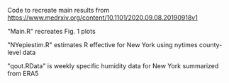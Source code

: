 Code to recreate main results from https://www.medrxiv.org/content/10.1101/2020.09.08.20190918v1

"Main.R" recreates Fig. 1 plots 

"NYepiestim.R" estimates R effective for New York using nytimes county-level data 

"qout.RData" is weekly specific humidity data for New York summarized from ERA5
